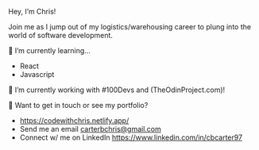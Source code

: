 Hey, I’m Chris!

Join me as I jump out of my logistics/warehousing career to plung into the world of software development.

🌱 I’m currently learning...

   - React
   - Javascript

🔭 I’m currently working with #100Devs and (TheOdinProject.com)!

🚀 Want to get in touch or see my portfolio?

   - https://codewithchris.netlify.app/
   - Send me an email carterbchris@gmail.com
   - Connect w/ me on LinkedIn https://www.linkedin.com/in/cbcarter97
